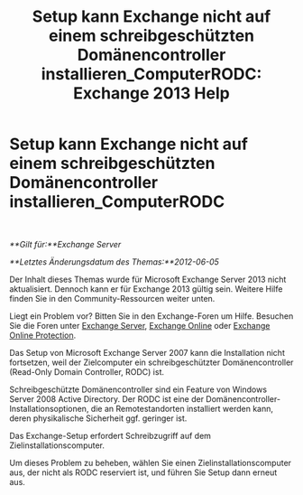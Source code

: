 ﻿---
title: 'Setup kann Exchange nicht auf einem schreibgeschützten Domänencontroller installieren_ComputerRODC: Exchange 2013 Help'
TOCTitle: Setup kann Exchange nicht auf einem schreibgeschützten Domänencontroller installieren_ComputerRODC
ms:assetid: 4934d755-65be-47e2-86b0-6ea1ab148a96
ms:mtpsurl: https://technet.microsoft.com/de-de/library/ms.exch.setupreadiness.computerrodc(v=EXCHG.150)
ms:contentKeyID: 50475602
ms.date: 05/22/2018
mtps_version: v=EXCHG.150
ms.translationtype: MT
---

# Setup kann Exchange nicht auf einem schreibgeschützten Domänencontroller installieren\_ComputerRODC

 

_**Gilt für:**Exchange Server_

_**Letztes Änderungsdatum des Themas:**2012-06-05_

Der Inhalt dieses Themas wurde für Microsoft Exchange Server 2013 nicht aktualisiert. Dennoch kann er für Exchange 2013 gültig sein. Weitere Hilfe finden Sie in den Community-Ressourcen weiter unten.

Liegt ein Problem vor? Bitten Sie in den Exchange-Foren um Hilfe. Besuchen Sie die Foren unter [Exchange Server](https://go.microsoft.com/fwlink/p/?linkid=60612), [Exchange Online](https://go.microsoft.com/fwlink/p/?linkid=267542) oder [Exchange Online Protection](https://go.microsoft.com/fwlink/p/?linkid=285351).

Das Setup von Microsoft Exchange Server 2007 kann die Installation nicht fortsetzen, weil der Zielcomputer ein schreibgeschützter Domänencontroller (Read-Only Domain Controller, RODC) ist.

Schreibgeschützte Domänencontroller sind ein Feature von Windows Server 2008 Active Directory. Der RODC ist eine der Domänencontroller-Installationsoptionen, die an Remotestandorten installiert werden kann, deren physikalische Sicherheit ggf. geringer ist.

Das Exchange-Setup erfordert Schreibzugriff auf dem Zielinstallationscomputer.

Um dieses Problem zu beheben, wählen Sie einen Zielinstallationscomputer aus, der nicht als RODC reserviert ist, und führen Sie Setup dann erneut aus.

